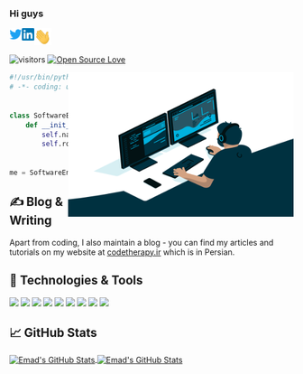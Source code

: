 ### Hi guys
<img src="https://raw.githubusercontent.com/CodeWithEmad/codewithemad/main/wave.gif" width="30px" height="30px">
<a href="https://twitter.com/codewithemad">
  <img align="left" alt="Emad Rad | Twitter" width="22px" src="https://raw.githubusercontent.com/CodeWithEmad/codewithemad/032cf3ef9c33e0d994784de307aea9b5f07d07d7/twitter.svg" />
</a>
<a href="https://www.linkedin.com/in/emadehsanrad/">
  <img align="left" alt="Emad's Linkedin" width="22px" src="https://raw.githubusercontent.com/CodeWithEmad/codewithemad/032cf3ef9c33e0d994784de307aea9b5f07d07d7/linkedin.svg" />
</a>

![visitors](https://visitor-badge.laobi.icu/badge?page_id=codewithemad)
[![Open Source Love](https://badges.frapsoft.com/os/v1/open-source.svg?v=102)](https://github.com/ellerbrock/open-source-badge/)

<img align="right" alt="GIF" src="https://raw.githubusercontent.com/CodeWithEmad/CodeWithEmad/main/code.gif" width="400" height="256" />

```python
#!/usr/bin/python
# -*- coding: utf-8 -*-


class SoftwareEngineer:
    def __init__(self):
        self.name = "Emad Rad"
        self.role = "Software Engineer"


me = SoftwareEngineer()
```


## &#x270d; Blog & Writing
Apart from coding, I also maintain a blog - you can find my articles and tutorials on my website at [codetherapy.ir](http://codetherapy.ir/) which is in Persian.


## 🔧 Technologies & Tools

![](https://img.shields.io/badge/OS-Linux-informational?style=flat&logo=linux&logoColor=white&color=6aa6f8)
![](https://img.shields.io/badge/Editor-VS_Code-informational?style=flat&logo=visual-studio-code&logoColor=white&color=6aa6f8)
![](https://img.shields.io/badge/Code-Python-informational?style=flat&logo=python&logoColor=white&color=6aa6f8)
![](https://img.shields.io/badge/Code-JavaScript-informational?style=flat&logo=javascript&logoColor=white&color=6aa6f8)
![](https://img.shields.io/badge/Code-React-informational?style=flat&logo=react&logoColor=white&color=6aa6f8)
![](https://img.shields.io/badge/Shell-Bash-informational?style=flat&logo=gnu-bash&logoColor=white&color=6aa6f8)
![](https://img.shields.io/badge/Tools-PostgreSQL-informational?style=flat&logo=postgresql&logoColor=white&color=6aa6f8)
![](https://img.shields.io/badge/Tools-Docker-informational?style=flat&logo=docker&logoColor=white&color=6aa6f8)
![](https://img.shields.io/badge/Tools-Kubernetes-informational?style=flat&logo=kubernetes&logoColor=white&color=6aa6f8)


## &#x1f4c8; GitHub Stats

<a href="https://github.com/CodeWithEmad/CodeWithEmad">
  <img align="center" src="https://github-readme-stats.vercel.app/api/top-langs/?username=codewithemad&title_color=6aa6f8&text_color=8a919a&icon_color=6aa6f8&bg_color=22272e" alt="Emad's GitHub Stats" />
</a>

<a href="https://github.com/CodeWithEmad/CodeWithEmad">
  <img align="center" src="https://github-readme-stats.vercel.app/api?username=codewithemad&show_icons=true&line_height=30&count_private=true&title_color=6aa6f8&text_color=8a919a&icon_color=6aa6f8&bg_color=22272e" alt="Emad's GitHub Stats" />
</a>

